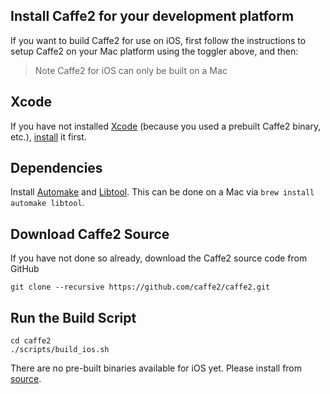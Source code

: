 <block class="ios compile" />

## Install Caffe2 for your development platform

If you want to build Caffe2 for use on iOS, first follow the instructions to setup Caffe2 on your Mac platform using the toggler above, and then:

> Note Caffe2 for iOS can only be built on a Mac

## Xcode

If you have not installed [Xcode](https://developer.apple.com/xcode/) (because you used a prebuilt Caffe2 binary, etc.), [install](https://itunes.apple.com/us/app/xcode/id497799835) it first.

## Dependencies

Install [Automake](https://www.gnu.org/software/automake/) and [Libtool](https://www.gnu.org/software/libtool/libtool.html). This can be done on a Mac via `brew install automake libtool`.

## Download Caffe2 Source

If you have not done so already, download the Caffe2 source code from GitHub

```
git clone --recursive https://github.com/caffe2/caffe2.git
```

## Run the Build Script

```
cd caffe2
./scripts/build_ios.sh
```

<block class="ios prebuilt docker" />

There are no pre-built binaries available for iOS yet. Please install from [source](https://caffe2.ai/docs/getting-started.html?platform=ios&configuration=compile).

<block class="ios cloud" />
